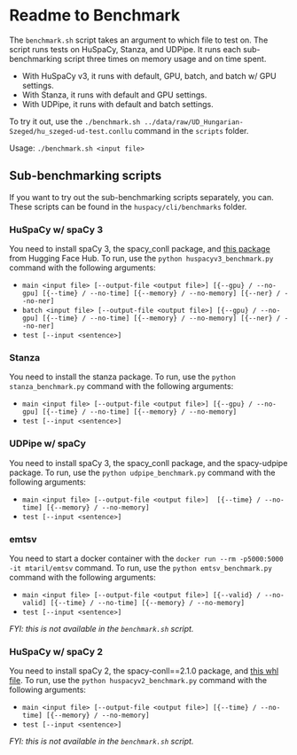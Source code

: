 # Readme to Benchmark

The `benchmark.sh` script takes an argument to which file to test on. The script runs tests on HuSpaCy, Stanza, and UDPipe. It runs each sub-benchmarking script three times on memory usage and on time spent.

- With HuSpaCy v3, it runs with default, GPU, batch, and batch w/ GPU settings.
- With Stanza, it runs with default and GPU settings.
- With UDPipe, it runs with default and batch settings.

To try it out, use the `./benchmark.sh ../data/raw/UD_Hungarian-Szeged/hu_szeged-ud-test.conllu` command in the `scripts` folder.

Usage: `./benchmark.sh <input file>`

## Sub-benchmarking scripts

If you want to try out the sub-benchmarking scripts separately, you can. These scripts can be found in the `huspacy/cli/benchmarks` folder.

### HuSpaCy w/ spaCy 3

You need to install spaCy 3, the spacy_conll package, and [this package](https://huggingface.co/huspacy/hu_core_news_lg) from Hugging Face Hub.
To run, use the `python huspacyv3_benchmark.py` command with the following arguments:

- `main <input file> [--output-file <output file>] [{--gpu} / --no-gpu] [{--time} / --no-time] [{--memory} / --no-memory] [{--ner} / --no-ner]`
- `batch <input file> [--output-file <output file>] [{--gpu} / --no-gpu] [{--time} / --no-time] [{--memory} / --no-memory] [{--ner} / --no-ner]`
- `test [--input <sentence>]`

### Stanza

You need to install the stanza package.
To run, use the `python stanza_benchmark.py` command with the following arguments:

- `main <input file> [--output-file <output file>] [{--gpu} / --no-gpu] [{--time} / --no-time] [{--memory} / --no-memory]`
- `test [--input <sentence>]`

### UDPipe w/ spaCy

You need to install spaCy 3, the spacy_conll package, and the spacy-udpipe package.
To run, use the `python udpipe_benchmark.py` command with the following arguments:

- `main <input file> [--output-file <output file>]  [{--time} / --no-time] [{--memory} / --no-memory]`
- `test [--input <sentence>]`

### emtsv

You need to start a docker container with the `docker run --rm -p5000:5000 -it mtaril/emtsv` command.
To run, use the `python emtsv_benchmark.py` command with the following arguments:

- `main <input file> [--output-file <output file>] [{--valid} / --no-valid] [{--time} / --no-time] [{--memory} / --no-memory]`
- `test [--input <sentence>]`

*FYI: this is not available in the `benchmark.sh` script.*

### HuSpaCy w/ spaCy 2

You need to install spaCy 2, the spacy-conll==2.1.0 package, and [this whl file](https://github.com/spacy-hu/spacy-hungarian-models/releases/hu_core_ud_lg-0.1.0).
To run, use the `python huspacyv2_benchmark.py` command with the following arguments:

- `main <input file> [--output-file <output file>] [{--time} / --no-time] [{--memory} / --no-memory]`
- `test [--input <sentence>]`

*FYI: this is not available in the `benchmark.sh` script.*
